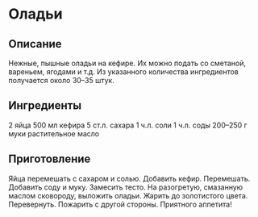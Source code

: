 # Оладьи
## Описание 
Нежные, пышные оладьи на кефире.
Их можно подать со сметаной, вареньем, ягодами и т.д.
Из указанного количества ингредиентов получается около 30–35 штук.
## Ингредиенты
2 яйца
500 мл кефира
5 ст.л. сахара
1 ч.л. соли
1 ч.л. соды
200–250 г муки
растительное масло
## Приготовление
Яйца перемешать с сахаром и солью.
Добавить кефир.
Перемешать.
Добавить соду и муку.
Замесить тесто.
На разогретую, смазанную маслом сковороду, выложить оладьи.
Жарить до золотистого цвета.
Перевернуть.
Пожарить с другой стороны.
Приятного аппетита!